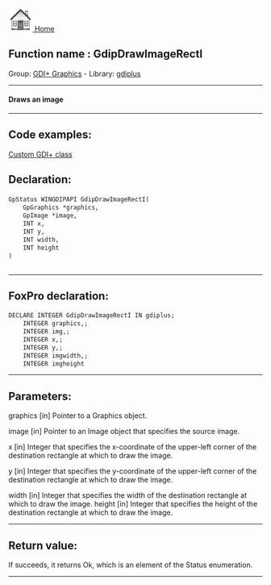 [<img src="../../images/home.png"> Home ](https://github.com/VFPX/Win32API)  

## Function name : GdipDrawImageRectI
Group: [GDI+ Graphics](../../functions_group.md#GDIplus_Graphics)  -  Library: [gdiplus](../../Libraries.md#gdiplus)  
***  


#### Draws an image
***  


## Code examples:
[Custom GDI+ class](../../samples/sample_450.md)  

## Declaration:
```foxpro  
GpStatus WINGDIPAPI GdipDrawImageRectI(
	GpGraphics *graphics,
	GpImage *image,
	INT x,
	INT y,
	INT width,
	INT height
)
  
```  
***  


## FoxPro declaration:
```foxpro  
DECLARE INTEGER GdipDrawImageRectI IN gdiplus;
	INTEGER graphics,;
	INTEGER img,;
	INTEGER x,;
	INTEGER y,;
	INTEGER imgwidth,;
	INTEGER imgheight  
```  
***  


## Parameters:
graphics
[in] Pointer to a Graphics object.

image
[in] Pointer to an Image object that specifies the source image. 

x
[in] Integer that specifies the x-coordinate of the upper-left corner of the destination rectangle at which to draw the image. 

y
[in] Integer that specifies the y-coordinate of the upper-left corner of the destination rectangle at which to draw the image. 

width
[in] Integer that specifies the width of the destination rectangle at which to draw the image. 
height
[in] Integer that specifies the height of the destination rectangle at which to draw the image. 
  
***  


## Return value:
If succeeds, it returns Ok, which is an element of the Status enumeration.  
***  

